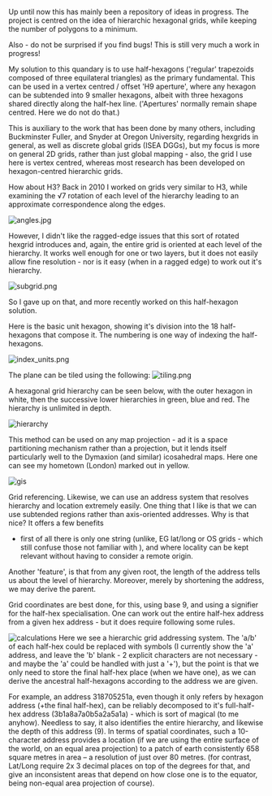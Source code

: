 
Up until now this has mainly been a repository of ideas in progress.
The project is centred on the idea of hierarchic hexagonal grids, while keeping the number of polygons to a minimum.

Also - do not be surprised if you find bugs!  This is still very much a work in progress!

My solution to this quandary is to use half-hexagons ('regular' trapezoids composed of three equilateral triangles) as
the primary fundamental.  This can be used in a vertex centred / offset 'H9 aperture', where any hexagon can be subtended into 
9 smaller hexagons, albeit with three hexagons shared directly along the half-hex line. 
('Apertures' normally remain shape centred. Here we do not do that.)

This is auxiliary to the work that has been done by many others, including Buckminster Fuller, and Snyder at Oregon University,
regarding hexgrids in general, as well as discrete global grids (ISEA DGGs), but my focus is more on general 2D grids, 
rather than just global mapping - also, the grid I use here is vertex centred,
whereas most research has been developed on hexagon-centred hierarchic grids.

How about H3?  Back in 2010 I worked on grids very similar to H3, while examining the √7 rotation of each 
level of the hierarchy leading to an approximate correspondence along the edges.

![angles.jpg](assets/docs/angles.png)

However, I didn't like the ragged-edge issues that this sort of rotated hexgrid introduces and, again, 
the entire grid is oriented at each level of the hierarchy. It works well enough for one or two layers, but it does 
not easily allow fine resolution - nor is it easy (when in a ragged edge) to work out it's hierarchy.

![subgrid.png](assets/docs/subgrid.png)

So I gave up on that, and more recently worked on this half-hexagon solution.

Here is the basic unit hexagon, showing it's division into the 18 half-hexagons that compose it.  The numbering is one
way of indexing the half-hexagons.

![index_units.png](assets/docs/index_units.png)

The plane can be tiled using the following:
![tiling.png](assets/docs/tiling.png)


A hexagonal grid hierarchy can be seen below, with the outer hexagon in white, 
then the successive lower hierarchies in green, blue and red. The hierarchy is unlimited in depth.

![hierarchy](assets/docs/hierarchy.jpg)

This method can be used on any map projection - ad it is a space partitioning mechanism rather than a projection, but
it lends itself particularly well to the Dymaxion (and similar) icosahedral maps. Here one can see my hometown (London)
marked out in yellow.

![gis](assets/docs/gis.jpg)

Grid referencing.
Likewise, we can use an address system that resolves hierarchy and location extremely easily. One thing that I like is
that we can use subtended regions rather than axis-oriented addresses. Why is that nice?  It offers a few benefits
- first of all there is only one string (unlike, EG lat/long or OS grids - which still confuse those not familiar with 
), and where locality can be kept relevant without having to consider a remote origin.

Another 'feature', is that from any given root, the length of the address tells us about the level of hierarchy. 
Moreover, merely by shortening the address, we may derive the parent.

Grid coordinates are best done, for this, using base 9, and using a signifier for the half-hex specialisation.
One can work out the entire half-hex address from a given hex address - but it does require following some rules.

![calculations](assets/docs/hierarchic.png)
Here we see a hierarchic grid addressing system.  The 'a/b' of each half-hex could be replaced with
symbols (I currently show the 'a' address, and leave the 'b' blank - 2 explicit characters are not necessary - and maybe the 'a' could be handled with just a '+'), but the point is that we only need to store the final half-hex place (when we have one), as 
we can derive the ancestral half-hexagons according to the address we are given.

For example, an address 318705251a, even though it only refers by hexagon address (+the final half-hex),
can be reliably decomposed to it's full-half-hex address (3b1a8a7a0b5a2a5a1a) - which is sort of magical (to me anyhow).
Needless to say, it also identifies the entire hierarchy, and likewise the depth of this address (9).
In terms of spatial coordinates, such a 10-character address provides a location
(if we are using the entire surface of the world, on an equal area projection) to a patch of earth
consistently 658 square metres in area – a resolution of just over 80 metres. 
(for contrast, Lat/Long require 2x 3 decimal places on top of the degrees for that, 
and give an inconsistent areas that depend on how close one is to the equator, being non-equal area projection of course).



